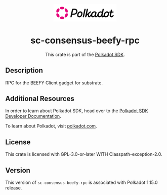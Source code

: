 <div align="center">

<img src="https://raw.githubusercontent.com/paritytech/polkadot-sdk/master/docs/images/Polkadot_Logo_Horizontal_Pink_BlackOnWhite.png" alt="Polkadot logo" width="200">

# sc-consensus-beefy-rpc

This crate is part of the [Polkadot SDK](https://github.com/paritytech/polkadot-sdk/).

</div>

## Description

RPC for the BEEFY Client gadget for substrate.

## Additional Resources

In order to learn about Polkadot SDK, head over to the [Polkadot SDK Developer Documentation](https://paritytech.github.io/polkadot-sdk/master/polkadot_sdk_docs/index.html).

To learn about Polkadot, visit [polkadot.com](https://polkadot.com/).

## License

This crate is licensed with GPL-3.0-or-later WITH Classpath-exception-2.0.

## Version

This version of `sc-consensus-beefy-rpc` is associated with Polkadot 1.15.0 release.
